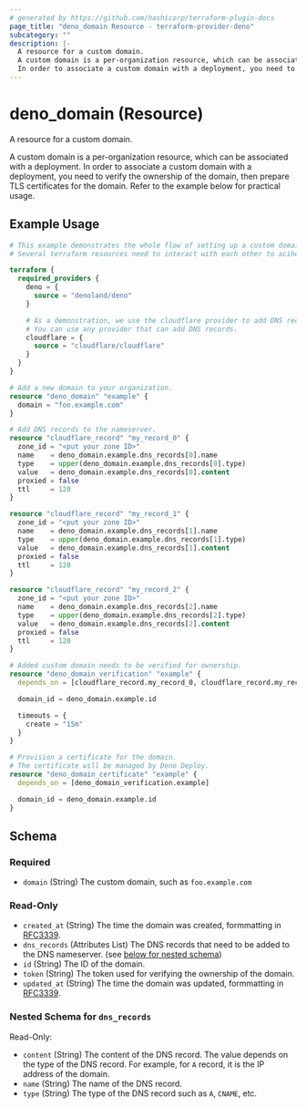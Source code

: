 ```yaml
---
# generated by https://github.com/hashicorp/terraform-plugin-docs
page_title: "deno_domain Resource - terraform-provider-deno"
subcategory: ""
description: |-
  A resource for a custom domain.
  A custom domain is a per-organization resource, which can be associated with a deployment.
  In order to associate a custom domain with a deployment, you need to verify the ownership of the domain, then prepare TLS certificates for the domain. Refer to the example below for practical usage.
---
```


# deno_domain (Resource)

A resource for a custom domain.

A custom domain is a per-organization resource, which can be associated with a deployment.
In order to associate a custom domain with a deployment, you need to verify the ownership of the domain, then prepare TLS certificates for the domain. Refer to the example below for practical usage.

## Example Usage

```terraform
# This example demonstrates the whole flow of setting up a custom domain.
# Several terraform resources need to interact with each other to aciheve this.

terraform {
  required_providers {
    deno = {
      source = "denoland/deno"
    }

    # As a demonstration, we use the cloudflare provider to add DNS records.
    # You can use any provider that can add DNS records.
    cloudflare = {
      source = "cloudflare/cloudflare"
    }
  }
}

# Add a new domain to your organization.
resource "deno_domain" "example" {
  domain = "foo.example.com"
}

# Add DNS records to the nameserver.
resource "cloudflare_record" "my_record_0" {
  zone_id = "<put your zone ID>"
  name    = deno_domain.example.dns_records[0].name
  type    = upper(deno_domain.example.dns_records[0].type)
  value   = deno_domain.example.dns_records[0].content
  proxied = false
  ttl     = 120
}

resource "cloudflare_record" "my_record_1" {
  zone_id = "<put your zone ID>"
  name    = deno_domain.example.dns_records[1].name
  type    = upper(deno_domain.example.dns_records[1].type)
  value   = deno_domain.example.dns_records[1].content
  proxied = false
  ttl     = 120
}

resource "cloudflare_record" "my_record_2" {
  zone_id = "<put your zone ID>"
  name    = deno_domain.example.dns_records[2].name
  type    = upper(deno_domain.example.dns_records[2].type)
  value   = deno_domain.example.dns_records[2].content
  proxied = false
  ttl     = 120
}

# Added custom domain needs to be verified for ownership.
resource "deno_domain_verification" "example" {
  depends_on = [cloudflare_record.my_record_0, cloudflare_record.my_record_1, cloudflare_record.my_record_2]

  domain_id = deno_domain.example.id

  timeouts = {
    create = "15m"
  }
}

# Provision a certificate for the domain.
# The certificate will be managed by Deno Deploy.
resource "deno_domain_certificate" "example" {
  depends_on = [deno_domain_verification.example]

  domain_id = deno_domain.example.id
}
```

<!-- schema generated by tfplugindocs -->
## Schema

### Required

- `domain` (String) The custom domain, such as `foo.example.com`

### Read-Only

- `created_at` (String) The time the domain was created, formmatting in [RFC3339](https://datatracker.ietf.org/doc/html/rfc3339).
- `dns_records` (Attributes List) The DNS records that need to be added to the DNS nameserver. (see [below for nested schema](#nestedatt--dns_records))
- `id` (String) The ID of the domain.
- `token` (String) The token used for verifying the ownership of the domain.
- `updated_at` (String) The time the domain was updated, formmatting in [RFC3339](https://datatracker.ietf.org/doc/html/rfc3339).

<a id="nestedatt--dns_records"></a>
### Nested Schema for `dns_records`

Read-Only:

- `content` (String) The content of the DNS record. The value depends on the type of the DNS record. For example, for `A` record, it is the IP address of the domain.
- `name` (String) The name of the DNS record.
- `type` (String) The type of the DNS record such as `A`, `CNAME`, etc.
